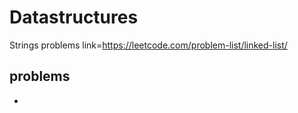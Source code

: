 # Datastructures
Strings problems link=https://leetcode.com/problem-list/linked-list/

## problems
* 